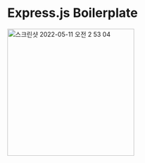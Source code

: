 # Express.js Boilerplate

<img width="288" alt="스크린샷 2022-05-11 오전 2 53 04" src="https://user-images.githubusercontent.com/49771744/167691692-dacf39fd-7e89-4f95-bcf0-2331dcc69048.png">
